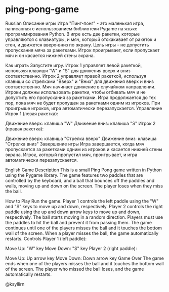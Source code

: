# ping-pong-game
Russian
Описание игры
Игра "Пинг-понг" - это маленькая игра, написанная с использованием библиотеки Pygame на языке программирования Python. В игре есть две ракетки, которые управляются с клавиатуры, и мяч, который отскакивает от ракеток и стен, и движется вверх-вниз по экрану. Цель игры - не допустить пропускания мяча за ракетками. Игрок проигрывает, если пропускает мяч и он касается нижней стены экрана.

Как играть
Запустите игру.
Игрок 1 управляет левой ракеткой, используя клавиши "W" и "S" для движения вверх и вниз соответственно.
Игрок 2 управляет правой ракеткой, используя клавиши со стрелками "Вверх" и "Вниз" для движения вверх и вниз соответственно.
Мяч начинает движение в случайном направлении.
Игроки должны использовать ракетки, чтобы отбивать мяч и не допустить его пропускания за ракетками.
Игра продолжается до тех пор, пока мяч не будет пропущен за ракетками одним из игроков.
При проигрыше игроков, игра автоматически перезапускается.
Управление
Игрок 1 (левая ракетка):

Движение вверх: клавиша "W"
Движение вниз: клавиша "S"
Игрок 2 (правая ракетка):

Движение вверх: клавиша "Стрелка вверх"
Движение вниз: клавиша "Стрелка вниз"
Завершение игры
Игра завершается, когда мяч пропускается за ракетками одним из игроков и касается нижней стены экрана. Игрок, который пропустил мяч, проигрывает, и игра автоматически перезапускается.

English
Game Description
This is a small Ping Pong game written in Python using the Pygame library. The game features two paddles that are controlled by the keyboard, and a ball that bounces off the paddles and walls, moving up and down on the screen. The player loses when they miss the ball.

How to Play
Run the game.
Player 1 controls the left paddle using the "W" and "S" keys to move up and down, respectively.
Player 2 controls the right paddle using the up and down arrow keys to move up and down, respectively.
The ball starts moving in a random direction.
Players must use the paddles to hit the ball and prevent it from passing them.
The game continues until one of the players misses the ball and it touches the bottom wall of the screen.
When a player misses the ball, the game automatically restarts.
Controls
Player 1 (left paddle):

Move Up: "W" key
Move Down: "S" key
Player 2 (right paddle):

Move Up: Up arrow key
Move Down: Down arrow key
Game Over
The game ends when one of the players misses the ball and it touches the bottom wall of the screen. The player who missed the ball loses, and the game automatically restarts.

@ksyllirn
